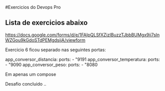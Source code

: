 #Exercicios do Devops Pro

## Lista de exercicios abaixo


https://docs.google.com/forms/d/e/1FAIpQLSfXZizIBuzzTJbbBUMgx9ii7slnWZGou9kGdoSTdPEMgdsijA/viewform


Exercicio 6 ficou separado nas seguintes portas:

  app_conversor_distancia:
    ports:
      - "9191
  app_conversor_temperatura:
    ports:
      - "9090
  app_conversor_peso:
    ports:
      - "8080

Em apenas um compose

Desafio concluido ..
  